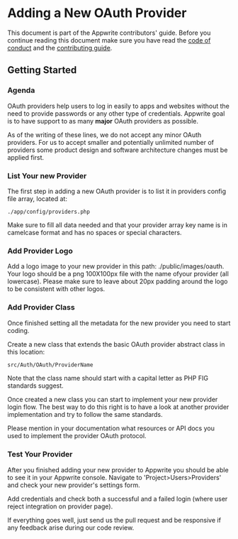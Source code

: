 # Adding a New OAuth Provider

This document is part of the Appwrite contributors' guide. Before you continue reading this document make sure you have read the [code of conduct](../CODE_OF_CONDUCT.md) and the [contributing guide](../CONTRIBUTING.md).

## Getting Started

### Agenda

OAuth providers help users to log in easily to apps and websites without the need to provide passwords or any other type of credentials. Appwrite goal is to have support to as many **major** OAuth providers as possible.

As of the writing of these lines, we do not accept any minor OAuth providers. For us to accept smaller and potentially unlimited number of providers some product design and software architecture changes must be applied first.

### List Your new Provider

The first step in adding a new OAuth provider is to list it in providers config file array, located at:

```
./app/config/providers.php
```

Make sure to fill all data needed and that your provider array key name is in camelcase format and has no spaces or special characters.

### Add Provider Logo

Add a logo image to your new provider in this path: ./public/images/oauth. Your logo should be a png 100X100px file with the name ofyour provider (all lowercase). Please make sure to leave about 20px padding around the logo to be consistent with other logos.

### Add Provider Class

Once finished setting all the metadata for the new provider you need to start coding.

Create a new class that extends the basic OAuth provider abstract class in this location:

```bash
src/Auth/OAuth/ProviderName
```

Note that the class name should start with a capital letter as PHP FIG standards suggest.

Once created a new class you can start to implement your new provider login flow. The best way to do this right is to have a look at another provider implementation and try to follow the same standards.

Please mention in your documentation what resources or API docs you used to implement the provider OAuth protocol.

### Test Your Provider

After you finished adding your new provider to Appwrite you should be able to see it in your Appwrite console. Navigate to 'Project>Users>Providers' and check your new provider's settings form.

Add credentials and check both a successful and a failed login (where user reject integration on provider page).

If everything goes well, just send us the pull request and be responsive if any feedback arise during our code review.
